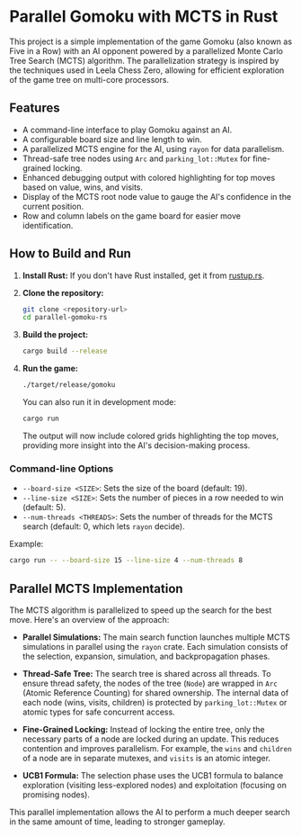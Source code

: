 # Parallel Gomoku with MCTS in Rust

This project is a simple implementation of the game Gomoku (also known as Five in a Row) with an AI opponent powered by a parallelized Monte Carlo Tree Search (MCTS) algorithm. The parallelization strategy is inspired by the techniques used in Leela Chess Zero, allowing for efficient exploration of the game tree on multi-core processors.

## Features

- A command-line interface to play Gomoku against an AI.
- A configurable board size and line length to win.
- A parallelized MCTS engine for the AI, using `rayon` for data parallelism.
- Thread-safe tree nodes using `Arc` and `parking_lot::Mutex` for fine-grained locking.
- Enhanced debugging output with colored highlighting for top moves based on value, wins, and visits.
- Display of the MCTS root node value to gauge the AI's confidence in the current position.
- Row and column labels on the game board for easier move identification.

## How to Build and Run

1.  **Install Rust:** If you don't have Rust installed, get it from [rustup.rs](https://rustup.rs/).

2.  **Clone the repository:**
    ```sh
    git clone <repository-url>
    cd parallel-gomoku-rs
    ```

3.  **Build the project:**
    ```sh
    cargo build --release
    ```

4.  **Run the game:**
    ```sh
    ./target/release/gomoku
    ```

    You can also run it in development mode:
    ```sh
    cargo run
    ```
    The output will now include colored grids highlighting the top moves, providing more insight into the AI's decision-making process.

### Command-line Options

-   `--board-size <SIZE>`: Sets the size of the board (default: 19).
-   `--line-size <SIZE>`: Sets the number of pieces in a row needed to win (default: 5).
-   `--num-threads <THREADS>`: Sets the number of threads for the MCTS search (default: 0, which lets `rayon` decide).

Example:
```sh
cargo run -- --board-size 15 --line-size 4 --num-threads 8
```

## Parallel MCTS Implementation

The MCTS algorithm is parallelized to speed up the search for the best move. Here's an overview of the approach:

-   **Parallel Simulations:** The main search function launches multiple MCTS simulations in parallel using the `rayon` crate. Each simulation consists of the selection, expansion, simulation, and backpropagation phases.

-   **Thread-Safe Tree:** The search tree is shared across all threads. To ensure thread safety, the nodes of the tree (`Node`) are wrapped in `Arc` (Atomic Reference Counting) for shared ownership. The internal data of each node (wins, visits, children) is protected by `parking_lot::Mutex` or atomic types for safe concurrent access.

-   **Fine-Grained Locking:** Instead of locking the entire tree, only the necessary parts of a node are locked during an update. This reduces contention and improves parallelism. For example, the `wins` and `children` of a node are in separate mutexes, and `visits` is an atomic integer.

-   **UCB1 Formula:** The selection phase uses the UCB1 formula to balance exploration (visiting less-explored nodes) and exploitation (focusing on promising nodes).

This parallel implementation allows the AI to perform a much deeper search in the same amount of time, leading to stronger gameplay.

